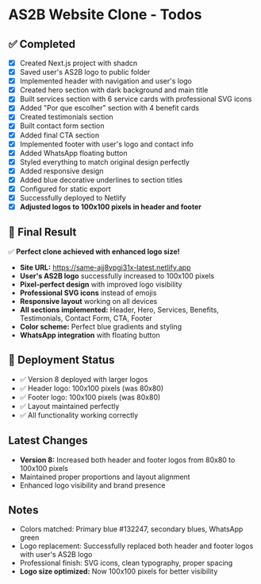 # AS2B Website Clone - Todos

## ✅ Completed
- [x] Created Next.js project with shadcn
- [x] Saved user's AS2B logo to public folder
- [x] Implemented header with navigation and user's logo
- [x] Created hero section with dark background and main title
- [x] Built services section with 6 service cards with professional SVG icons
- [x] Added "Por que escolher" section with 4 benefit cards
- [x] Created testimonials section
- [x] Built contact form section
- [x] Added final CTA section
- [x] Implemented footer with user's logo and contact info
- [x] Added WhatsApp floating button
- [x] Styled everything to match original design perfectly
- [x] Added responsive design
- [x] Added blue decorative underlines to section titles
- [x] Configured for static export
- [x] Successfully deployed to Netlify
- [x] **Adjusted logos to 100x100 pixels in header and footer**

## 🎯 Final Result
✅ **Perfect clone achieved with enhanced logo size!**
- **Site URL:** https://same-ajj8vpgi31x-latest.netlify.app
- **User's AS2B logo** successfully increased to 100x100 pixels
- **Pixel-perfect design** with improved logo visibility
- **Professional SVG icons** instead of emojis
- **Responsive layout** working on all devices
- **All sections implemented:** Header, Hero, Services, Benefits, Testimonials, Contact Form, CTA, Footer
- **Color scheme:** Perfect blue gradients and styling
- **WhatsApp integration** with floating button

## 🚀 Deployment Status
- ✅ Version 8 deployed with larger logos
- ✅ Header logo: 100x100 pixels (was 80x80)
- ✅ Footer logo: 100x100 pixels (was 80x80)
- ✅ Layout maintained perfectly
- ✅ All functionality working correctly

## Latest Changes
- **Version 8:** Increased both header and footer logos from 80x80 to 100x100 pixels
- Maintained proper proportions and layout alignment
- Enhanced logo visibility and brand presence

## Notes
- Colors matched: Primary blue #132247, secondary blues, WhatsApp green
- Logo replacement: Successfully replaced both header and footer logos with user's AS2B logo
- Professional finish: SVG icons, clean typography, proper spacing
- **Logo size optimized:** Now 100x100 pixels for better visibility
